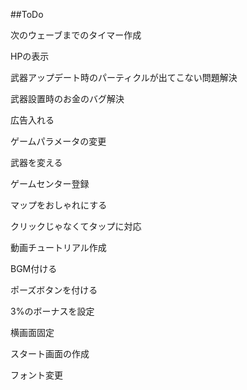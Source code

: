 ##ToDo

次のウェーブまでのタイマー作成

HPの表示

武器アップデート時のパーティクルが出てこない問題解決

武器設置時のお金のバグ解決

広告入れる

ゲームパラメータの変更

武器を変える

ゲームセンター登録

マップをおしゃれにする

クリックじゃなくてタップに対応

動画チュートリアル作成

BGM付ける

ポーズボタンを付ける

3%のボーナスを設定

横画面固定

スタート画面の作成

フォント変更
